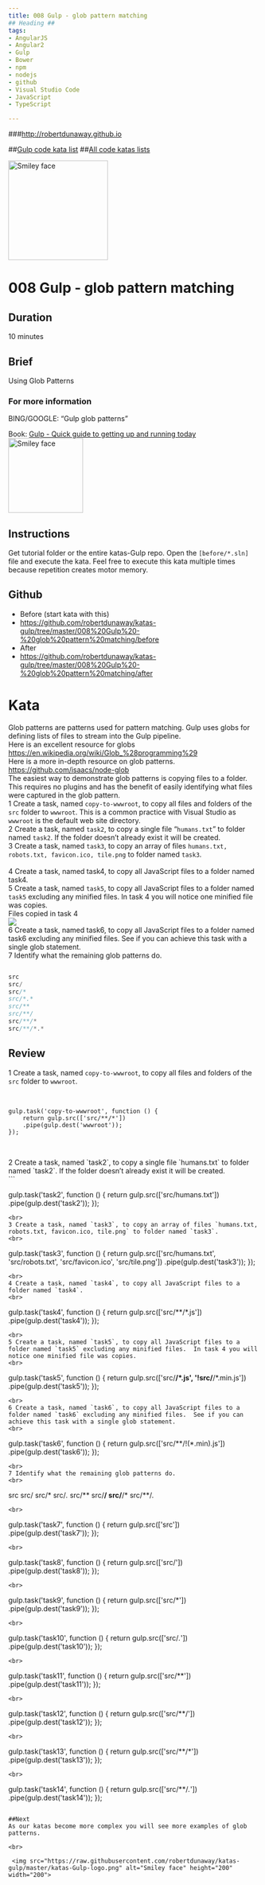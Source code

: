 ```yaml
---
title: 008 Gulp - glob pattern matching
## Heading ##
tags: 
- AngularJS
- Angular2
- Gulp
- Bower
- npm
- nodejs
- github
- Visual Studio Code
- JavaScript
- TypeScript

---
```


###http://robertdunaway.github.io

##[Gulp code kata list](http://mycodekatas.github.io/gulp.html)
##[All code katas lists](http://mycodekatas.github.io/)

 <img src="https://raw.githubusercontent.com/robertdunaway/katas-gulp/master/katas-Gulp-logo.png" alt="Smiley face" height="200" width="200"> 

# 008 Gulp - glob pattern matching

## Duration
10 minutes

## Brief
Using Glob Patterns

### For more information 
BING/GOOGLE: “Gulp glob patterns”

Book: 
[Gulp - Quick guide to getting up and running today](http://www.amazon.com/Gulp-Quick-guide-getting-running-ebook/dp/B010NXMFF6/)
<br>
<img src="https://raw.githubusercontent.com/robertdunaway/gulp-book/master/bookcoverimage.PNG" alt="Smiley face" height="150" width="150">



## Instructions
Get tutorial folder or the entire katas-Gulp repo.
Open the `[before/*.sln]` file and execute the kata.
Feel free to execute this kata multiple times because repetition creates motor memory.

## Github
 - Before (start kata with this)
  - https://github.com/robertdunaway/katas-gulp/tree/master/008%20Gulp%20-%20glob%20pattern%20matching/before
 - After
  - https://github.com/robertdunaway/katas-gulp/tree/master/008%20Gulp%20-%20glob%20pattern%20matching/after


# Kata

Glob patterns are patterns used for pattern matching.  Gulp uses globs for defining lists of files to stream into the Gulp pipeline.
<br>
Here is an excellent resource for globs
https://en.wikipedia.org/wiki/Glob_%28programming%29
<br>
Here is a more in-depth resource on glob patterns.
https://github.com/isaacs/node-glob
<br>
The easiest way to demonstrate glob patterns is copying files to a folder.  This requires no plugins and has the benefit of easily identifying what files were captured in the glob pattern.
<br>
1 Create a task, named `copy-to-wwwroot`, to copy all files and folders of the `src` folder to `wwwroot`.  This is a common practice with Visual Studio as `wwwroot` is the default web site directory.
<br>
2 Create a task, named `task2`, to copy a single file “`humans.txt`” to folder named `task2`.  If the folder doesn’t already exist it will be created.
<br>
3 Create a task, named `task3`, to copy an array of files `humans.txt, robots.txt, favicon.ico, tile.png` to folder named `task3`.  
<br>
4 Create a task, named task4, to copy all JavaScript files to a folder named task4.
<br>
5 Create a task, named `task5`, to copy all JavaScript files to a folder named `task5` excluding any minified files.  In task 4 you will notice one minified file was copies.
<br>
Files copied in task 4
<br>
 <img src="https://raw.githubusercontent.com/robertdunaway/katas-gulp/master/008%20Gulp%20-%20glob%20pattern%20matching/1.png">
<br>
6 Create a task, named task6, to copy all JavaScript files to a folder named task6 excluding any minified files.  See if you can achieve this task with a single glob statement.
<br>
7 Identify what the remaining glob patterns do.
<br>
``` javascript

src
src/
src/*
src/*.*
src/**
src/**/
src/**/*
src/**/*.*


```

## Review
1 Create a task, named `copy-to-wwwroot`, to copy all files and folders of the `src` folder to `wwwroot`.  
<br>

```

gulp.task('copy-to-wwwroot', function () {
    return gulp.src(['src/**/*'])
    .pipe(gulp.dest('wwwroot'));
});


```

<br>
2 Create a task, named `task2`, to copy a single file `humans.txt` to folder named `task2`.  If the folder doesn’t already exist it will be created.
<br>
```

gulp.task('task2', function () {
    return gulp.src(['src/humans.txt'])
    .pipe(gulp.dest('task2'));
});


```
<br>
3 Create a task, named `task3`, to copy an array of files `humans.txt, robots.txt, favicon.ico, tile.png` to folder named `task3`.  
<br>
```

gulp.task('task3', function () {
    return gulp.src(['src/humans.txt', 'src/robots.txt',
                     'src/favicon.ico', 'src/tile.png'])
    .pipe(gulp.dest('task3'));
});


```
<br>
4 Create a task, named `task4`, to copy all JavaScript files to a folder named `task4`.
<br>
```

gulp.task('task4', function () {
    return gulp.src(['src/**/*.js'])
    .pipe(gulp.dest('task4'));
});


```
<br>
5 Create a task, named `task5`, to copy all JavaScript files to a folder named `task5` excluding any minified files.  In task 4 you will notice one minified file was copies.
<br>
```

gulp.task('task5', function () {
    return gulp.src(['src/**/*.js', '!src/**/*.min.js'])
    .pipe(gulp.dest('task5'));
});


```
<br>
6 Create a task, named `task6`, to copy all JavaScript files to a folder named `task6` excluding any minified files.  See if you can achieve this task with a single glob statement.
<br>
```

gulp.task('task6', function () {
    return gulp.src(['src/**/!(*.min).js'])
    .pipe(gulp.dest('task6'));
});  


```
<br>
7 Identify what the remaining glob patterns do.
<br>
```

src
src/
src/*
src/*.*
src/**
src/**/
src/**/*
src/**/*.*


```
<br>
```

gulp.task('task7', function () {
    return gulp.src(['src'])
    .pipe(gulp.dest('task7'));
});


```
<br>
```

gulp.task('task8', function () {
    return gulp.src(['src/'])
    .pipe(gulp.dest('task8'));
});


```
<br>
```

gulp.task('task9', function () {
    return gulp.src(['src/*'])
    .pipe(gulp.dest('task9'));
});


```
<br>
```

gulp.task('task10', function () {
    return gulp.src(['src/*.*'])
    .pipe(gulp.dest('task10'));
});


```
<br>
```

gulp.task('task11', function () {
    return gulp.src(['src/**'])
    .pipe(gulp.dest('task11'));
});


```
<br>
```

gulp.task('task12', function () {
    return gulp.src(['src/**/'])
    .pipe(gulp.dest('task12'));
});


```
<br>
```

gulp.task('task13', function () {
    return gulp.src(['src/**/*'])
    .pipe(gulp.dest('task13'));
});


```
<br>
```

gulp.task('task14', function () {
    return gulp.src(['src/**/*.*'])
    .pipe(gulp.dest('task14'));
});


```

##Next
As our katas become more complex you will see more examples of glob patterns.

<br>

 <img src="https://raw.githubusercontent.com/robertdunaway/katas-gulp/master/katas-Gulp-logo.png" alt="Smiley face" height="200" width="200"> 
